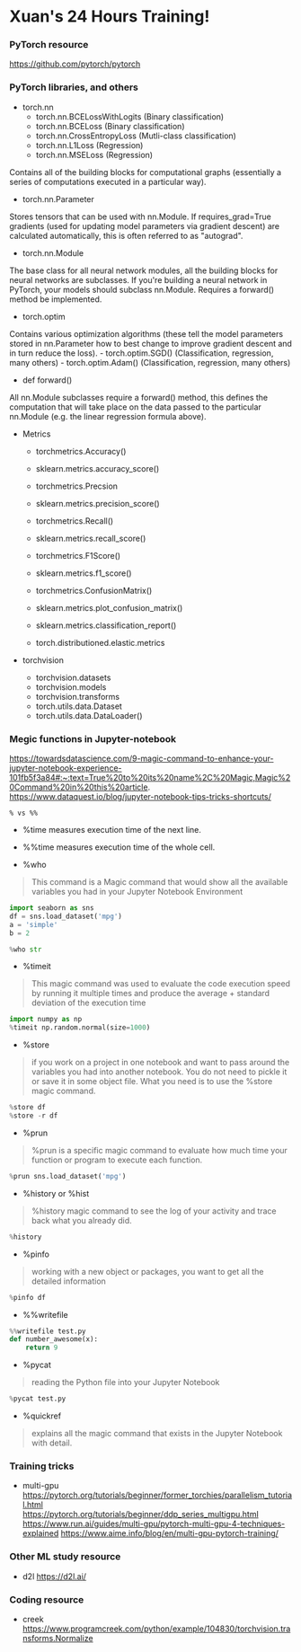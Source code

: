 # Xuan's 24 Hours Training!

### PyTorch resource
https://github.com/pytorch/pytorch


### PyTorch libraries, and others

- torch.nn
    - torch.nn.BCELossWithLogits (Binary classification) 
    - torch.nn.BCELoss           (Binary classification)
    - torch.nn.CrossEntropyLoss  (Mutli-class classification)
    - torch.nn.L1Loss            (Regression)
    - torch.nn.MSELoss           (Regression)

Contains all of the building blocks for computational graphs (essentially a series of computations executed in a particular way).

- torch.nn.Parameter

Stores tensors that can be used with nn.Module. If requires_grad=True gradients (used for updating model parameters via gradient descent) are calculated automatically, this is often referred to as "autograd".

- torch.nn.Module

The base class for all neural network modules, all the building blocks for neural networks are subclasses. If you're building a neural network in PyTorch, your models should subclass nn.Module. Requires a forward() method be implemented.

- torch.optim

Contains various optimization algorithms (these tell the model parameters stored in nn.Parameter how to best change to improve gradient descent and in turn reduce the loss).
    - torch.optim.SGD()     (Classification, regression, many others)
    - torch.optim.Adam()    (Classification, regression, many others)



- def forward()

All nn.Module subclasses require a forward() method, this defines the computation that will take place on the data passed to the particular nn.Module (e.g. the linear regression formula above).


- Metrics
    - torchmetrics.Accuracy()
    - sklearn.metrics.accuracy_score()

    - torchmetrics.Precsion
    - sklearn.metrics.precision_score()
    
    - torchmetrics.Recall()
    - sklearn.metrics.recall_score()
    
    - torchmetrics.F1Score()
    - sklearn.metrics.f1_score()
    
    - torchmetrics.ConfusionMatrix()
    - sklearn.metrics.plot_confusion_matrix()
    
    - sklearn.metrics.classification_report()
    
    - torch.distributioned.elastic.metrics 
    
    
- torchvision
    - torchvision.datasets
    - torchvision.models
    - torchvision.transforms
    - torch.utils.data.Dataset
    - torch.utils.data.DataLoader()
    
    
### Megic functions in Jupyter-notebook
https://towardsdatascience.com/9-magic-command-to-enhance-your-jupyter-notebook-experience-101fb5f3a84#:~:text=True%20to%20its%20name%2C%20Magic,Magic%20Command%20in%20this%20article.   
https://www.dataquest.io/blog/jupyter-notebook-tips-tricks-shortcuts/


`% vs %%`
- %time measures execution time of the next line.
- %%time measures execution time of the whole cell.


- %who   
> This command is a Magic command that would show all the available variables you had in your Jupyter Notebook Environment
```python
import seaborn as sns
df = sns.load_dataset('mpg')
a = 'simple'
b = 2

%who str
```

- %timeit
> This magic command was used to evaluate the code execution speed by running it multiple times and produce the average + standard deviation of the execution time
```python
import numpy as np
%timeit np.random.normal(size=1000)
```


- %store
> if you work on a project in one notebook and want to pass around the variables you had into another notebook. You do not need to pickle it or save it in some object file. What you need is to use the %store magic command.
```python
%store df
%store -r df
```

- %prun
> %prun is a specific magic command to evaluate how much time your function or program to execute each function.
```python
%prun sns.load_dataset('mpg')
```

- %history or %hist
> %history magic command to see the log of your activity and trace back what you already did.
```python
%history
```

- %pinfo
> working with a new object or packages, you want to get all the detailed information
```python
%pinfo df
```

- %%writefile
```python
%%writefile test.py
def number_awesome(x):
    return 9
```

- %pycat
>  reading the Python file into your Jupyter Notebook
```python
%pycat test.py
```

- %quickref
>  explains all the magic command that exists in the Jupyter Notebook with detail.


### Training tricks
- multi-gpu
https://pytorch.org/tutorials/beginner/former_torchies/parallelism_tutorial.html  
https://pytorch.org/tutorials/beginner/ddp_series_multigpu.html 
https://www.run.ai/guides/multi-gpu/pytorch-multi-gpu-4-techniques-explained
https://www.aime.info/blog/en/multi-gpu-pytorch-training/

### Other ML study resource
- d2l
https://d2l.ai/

### Coding resource
- creek
https://www.programcreek.com/python/example/104830/torchvision.transforms.Normalize